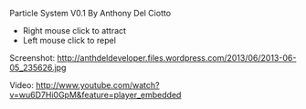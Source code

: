 Particle System V0.1
By Anthony Del Ciotto

- Right mouse click to attract
- Left mouse click to repel

Screenshot:
http://anthdeldeveloper.files.wordpress.com/2013/06/2013-06-05_235626.jpg

Video:
http://www.youtube.com/watch?v=wu6D7Hi0GpM&feature=player_embedded
